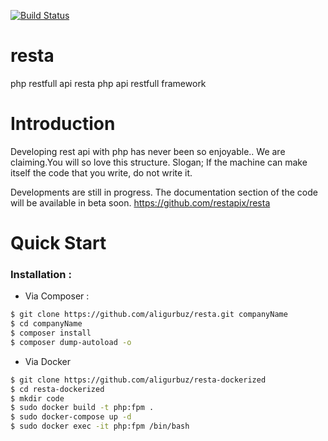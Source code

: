 
[![Build Status](https://travis-ci.org/aligurbuz/resta.svg?branch=master)](https://travis-ci.org/aligurbuz/resta)

# resta
php restfull api
resta php api restfull framework

# Introduction

Developing rest api with php has never been so enjoyable.. We are claiming.You will so love this structure.
Slogan; If the machine can make itself the code that you write, do not write it.

Developments are still in progress. The documentation section of the code will be available in beta soon.
https://github.com/restapix/resta

# Quick Start

### Installation : 

- Via Composer :

```sh
$ git clone https://github.com/aligurbuz/resta.git companyName
$ cd companyName
$ composer install
$ composer dump-autoload -o
```

- Via Docker

```sh
$ git clone https://github.com/aligurbuz/resta-dockerized
$ cd resta-dockerized
$ mkdir code
$ sudo docker build -t php:fpm .
$ sudo docker-compose up -d
$ sudo docker exec -it php:fpm /bin/bash
```
